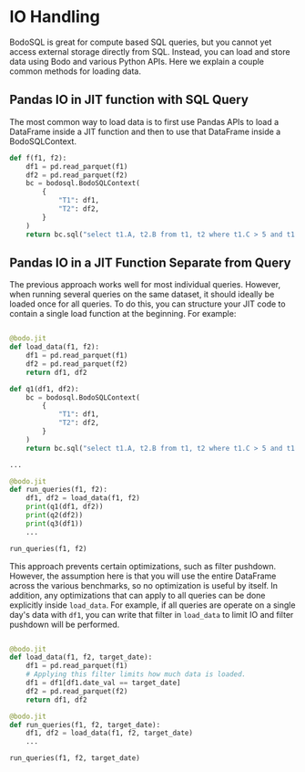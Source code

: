 # IO Handling

BodoSQL is great for compute based SQL queries, but you cannot yet access external storage directly from SQL. Instead, you can load and store data using Bodo and various Python APIs. Here we explain a couple common methods for loading data.

## Pandas IO in JIT function with SQL Query

The most common way to load data is to first use Pandas APIs to load a DataFrame inside a JIT function and then to use that DataFrame inside a BodoSQLContext.

```py
def f(f1, f2):
    df1 = pd.read_parquet(f1)
    df2 = pd.read_parquet(f2)
    bc = bodosql.BodoSQLContext(
        {
            "T1": df1,
            "T2": df2,
        }
    )
    return bc.sql("select t1.A, t2.B from t1, t2 where t1.C > 5 and t1.D = t2.D")
```

## Pandas IO in a JIT Function Separate from Query

The previous approach works well for most individual queries. However, when running several queries on the same dataset, it should ideally be loaded once for all queries. To do this, you can structure your JIT code to contain a single load function at the beginning. For example:

```py

@bodo.jit
def load_data(f1, f2):
    df1 = pd.read_parquet(f1)
    df2 = pd.read_parquet(f2)
    return df1, df2

def q1(df1, df2):
    bc = bodosql.BodoSQLContext(
        {
            "T1": df1,
            "T2": df2,
        }
    )
    return bc.sql("select t1.A, t2.B from t1, t2 where t1.C > 5 and t1.D = t2.D")

...

@bodo.jit
def run_queries(f1, f2):
    df1, df2 = load_data(f1, f2)
    print(q1(df1, df2))
    print(q2(df2))
    print(q3(df1))
    ...

run_queries(f1, f2)
```

This approach prevents certain optimizations, such as filter pushdown. However, the assumption here is that you will use the entire DataFrame across the various benchmarks, so no optimization is useful by itself. In addition, any optimizations that can apply to all queries can be done explicitly inside `load_data`. For example, if all queries are operate on a single day's data with `df1`, you can write that filter in `load_data` to limit IO and filter pushdown will be performed.

```py

@bodo.jit
def load_data(f1, f2, target_date):
    df1 = pd.read_parquet(f1)
    # Applying this filter limits how much data is loaded.
    df1 = df1[df1.date_val == target_date]
    df2 = pd.read_parquet(f2)
    return df1, df2

@bodo.jit
def run_queries(f1, f2, target_date):
    df1, df2 = load_data(f1, f2, target_date)
    ...

run_queries(f1, f2, target_date)
```

